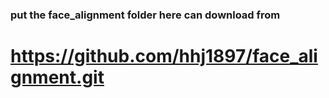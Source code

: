 ### put the face_alignment folder here can download from 
# https://github.com/hhj1897/face_alignment.git